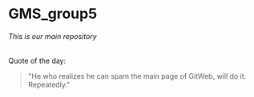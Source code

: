 GMS_group5
============================
###### This is our main repository

Quote of the day:
> "He who realizes he can spam the main page of GitWeb, will do it. Repeatedly."

